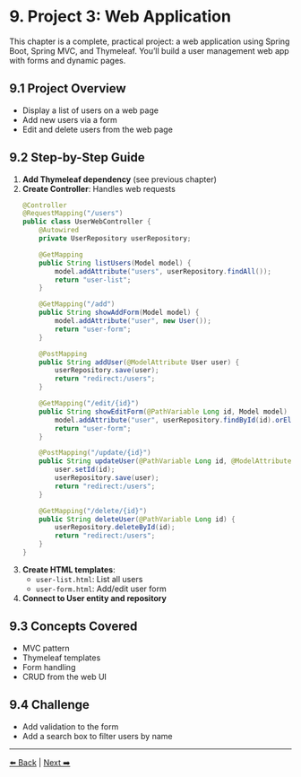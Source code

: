 # 9. Project 3: Web Application

This chapter is a complete, practical project: a web application using Spring Boot, Spring MVC, and Thymeleaf. You’ll build a user management web app with forms and dynamic pages.

## 9.1 Project Overview
- Display a list of users on a web page
- Add new users via a form
- Edit and delete users from the web page

## 9.2 Step-by-Step Guide
1. **Add Thymeleaf dependency** (see previous chapter)
2. **Create Controller**: Handles web requests
   ```java
   @Controller
   @RequestMapping("/users")
   public class UserWebController {
       @Autowired
       private UserRepository userRepository;

       @GetMapping
       public String listUsers(Model model) {
           model.addAttribute("users", userRepository.findAll());
           return "user-list";
       }

       @GetMapping("/add")
       public String showAddForm(Model model) {
           model.addAttribute("user", new User());
           return "user-form";
       }

       @PostMapping
       public String addUser(@ModelAttribute User user) {
           userRepository.save(user);
           return "redirect:/users";
       }

       @GetMapping("/edit/{id}")
       public String showEditForm(@PathVariable Long id, Model model) {
           model.addAttribute("user", userRepository.findById(id).orElse(new User()));
           return "user-form";
       }

       @PostMapping("/update/{id}")
       public String updateUser(@PathVariable Long id, @ModelAttribute User user) {
           user.setId(id);
           userRepository.save(user);
           return "redirect:/users";
       }

       @GetMapping("/delete/{id}")
       public String deleteUser(@PathVariable Long id) {
           userRepository.deleteById(id);
           return "redirect:/users";
       }
   }
   ```
3. **Create HTML templates**:
   - `user-list.html`: List all users
   - `user-form.html`: Add/edit user form
4. **Connect to User entity and repository**

## 9.3 Concepts Covered
- MVC pattern
- Thymeleaf templates
- Form handling
- CRUD from the web UI

## 9.4 Challenge
- Add validation to the form
- Add a search box to filter users by name

---
[⬅️ Back](./08-spring-mvc.md) | [Next ➡️](./10-spring-security.md)
